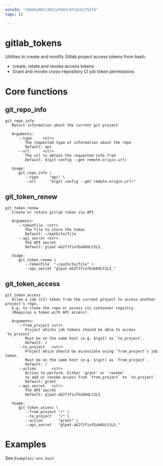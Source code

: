 ```yaml
---
noteId: "19d45a90113911efb97c4f1dcb1752fd"
tags: []

---
```


gitlab_tokens
================

Utilities to create and modify Gitlab project access tokens from bash:

- create, rotate and revoke access tokens
- Grant and revoke cross-repository CI job token permissions

# Core functions

## git_repo_info

<pre class="r-output"><code>git_repo_info   
   Return information about the current git project
&#10;   Arguments:      
      --type     &lt;str&gt; 
         The requested type of information about the repo
         Default: api
      --url      &lt;str&gt; 
         The url to obtain the requested info from
         Default: $(git config --get remote.origin.url)
&#10;   Usage:      
      git_repo_info \
         --type     "api" \
         --url      "$(git config --get remote.origin.url)"
</code></pre>

## git_token_renew

<pre class="r-output"><code>git_token_renew   
   Create or rotate gitlab token via API
&#10;   Arguments:      
      --tokenfile  &lt;str&gt; 
         The file to store the token
         Default: ~/path/to/file
      --api_secret &lt;str&gt; 
         The API secret
         Default: glpat-aG2fJfixfGub6ULt2L5_
&#10;   Usage:      
      git_token_renew \
         --tokenfile  "~/path/to/file" \
         --api_secret "glpat-aG2fJfixfGub6ULt2L5_"
</code></pre>

## git_token_access

<pre class="r-output"><code>git_token_access   
   Allow a job (CI) token from the current project to access another project's repo,
   e.g. to clone the repo or access its container registry.
   (Requires a token with API access).
&#10;   Arguments:      
      --from_project &lt;str&gt; 
         Project whichs job tokens should be able to access `to_project`
         Must be on the same host (e.g. $(git) as `to_project`.
         Default: /
      --to_project   &lt;str&gt; 
         Project which should be accessible using `from_project`s job token.
         Must be on the same host (e.g. $(git) as `from_project`.
         Default: /
      --action       &lt;str&gt; 
         Action to perform. Either 'grant' or 'revoke'
         to add or revoke access from `from_project` to `to_project`
         Default: grant
      --api_secret   &lt;str&gt; 
         The API secret
         Default: glpat-aG2fJfixfGub6ULt2L5_
&#10;   Usage:      
      git_token_access \
         --from_project "/" \
         --to_project   "/" \
         --action       "grant" \
         --api_secret   "glpat-aG2fJfixfGub6ULt2L5_"
</code></pre>

# Examples

See `Examples/.env.host`
